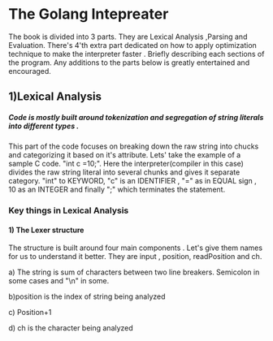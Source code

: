 
# The Golang Intepreater

The book is divided into  3 parts. They are Lexical Analysis ,Parsing and Evaluation. There's 4'th extra part dedicated on how to apply optimization technique to make the interpreter faster .
Briefly describing each sections of the program. Any additions to the parts below is greatly entertained and encouraged.

## 1)Lexical Analysis
##### Code is mostly built around tokenization and segregation of string literals into different types .

This part of the code focuses on breaking down the raw string into chucks and categorizing it based on it's attribute. Lets' take the example of a sample C code. "int c =10;". Here the interpreter(compiler in this case) divides the raw string literal into several chunks and gives it separate category. "int" to KEYWORD, "c" is an IDENTIFIER , "=" as in EQUAL sign , 10 as an INTEGER and finally ";" which terminates the statement.


### Key things in Lexical Analysis
#### 1) The Lexer structure 
The structure is built around four main components . Let's give them names for us to understand it better. They are input<string> , position<int>, readPosition<int> and ch<byte>. 

a) The string is sum of characters between two line breakers. Semicolon in some cases and "\n" in some.

b)position is the index of string being analyzed

c) Position+1

d) ch is the character being analyzed